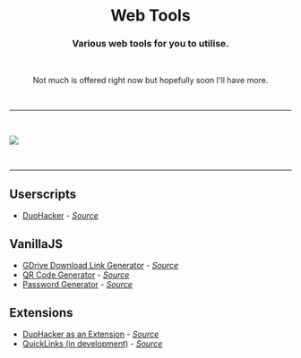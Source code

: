 <h1 align="center">Web Tools</h1>
<h3 align="center">Various web tools for you to utilise.</h3>

<br>

<p align="center">Not much is offered right now but hopefully soon I'll have more.</p>

&nbsp;
___
&nbsp;

<img align="center" src="https://cdn.mingsutilities.com/utilities/web-tools/imgs/cover.png">

&nbsp;
___
<h2>Userscripts</h2>
<ul>
    <li>
        <a href="https://mingsutilities.com/web-tools/userscripts/DuoHacker">DuoHacker</a> - <a href="https://github.com/MingTheNoob/DuoHacker/userscript"><i>Source</i></a>
    </li>
</ul>

<h2>VanillaJS</h2>
<ul>
    <li>
        <a href="https://mingsutilities.com/web-tools/gdrive-dl-link-generator/">GDrive Download Link Generator</a> - <a href="https://github.com/MingTheNoob/GDriveDownloadLinkGenerator"><i>Source</i></a>
    </li>
    <li>
        <a href="https://mingsutilities.com/web-tools/qr-code-generator/">QR Code Generator</a> - <a href="https://github.com/MingTheNoob/QRCodeGenerator"><i>Source</i></a>
    </li>
    <li>
        <a href="https://mingsutilities.com/web-tools/pw-gen/">Password Generator</a> - <a href="https://github.com/MingTheNoob/PasswordGenerator"><i>Source</i></a>
    </li>
</ul>
<h2>Extensions</h2>
<ul>
    <li>
        <a href="https://mingsutilities.com/web-tools/extensions/DuoHacker">DuoHacker as an Extension</a> - <a href="https://github.com/MingTheNoob/DuoHacker/extension"><i>Source</i></a>
    </li>
    <li>
        <a href="https://mingsutilities.com/web-tools/extensions/QuickLinks">QuickLinks (in development)</a> - <a href="https://github.com/MingTheNoob/QuickLinks"><i>Source</i></a>
    </li>
</ul>
